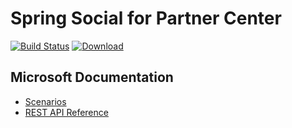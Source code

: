 # Spring Social for Partner Center

[![Build Status](https://travis-ci.org/SpringSocialMicrosoft/spring-social-partnercenter.svg?branch=master)](https://travis-ci.org/SpringSocialMicrosoft/spring-social-partnercenter)
[![Download](https://api.bintray.com/packages/springsocialmicrosoft/partnercenter/spring-social-microsoft-partnercenter/images/download.svg)](https://bintray.com/springsocialmicrosoft/partnercenter/spring-social-microsoft-partnercenter/_latestVersion)
## Microsoft Documentation
- [Scenarios](https://msdn.microsoft.com/en-us/library/partnercenter/mt634715.aspx)
- [REST API Reference](https://msdn.microsoft.com/en-us/library/partnercenter/mt667943.aspx)
